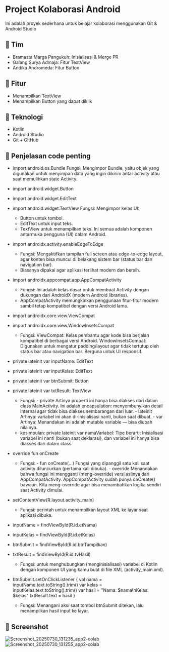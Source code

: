 # Project Kolaborasi Android

Ini adalah proyek sederhana untuk belajar kolaborasi menggunakan Git & Android Studio

## 👥 Tim
- Bramasta Marga Pangukuh: Inisialisasi & Merge PR
- Galang Surya Admaja: Fitur TextView
- Andika Andromeda: Fitur Button
  
## 📱 Fitur
- Menampilkan TextView
- Menampilkan Button yang dapat diklik

## 🔧 Teknologi
- Kotlin
- Android Studio
- Git + GitHub

## 📸 Penjelasan code penting
- import android.os.Bundle
  Fungsi: Mengimpor Bundle, yaitu objek yang digunakan untuk menyimpan data yang ingin dikirim antar activity atau saat memulihkan state Activity.
  
- import android.widget.Button
- import android.widget.EditText
- import android.widget.TextView
  Fungsi: Mengimpor kelas UI:
  - Button untuk tombol.
  - EditText untuk input teks.
  - TextView untuk menampilkan teks.
  Ini semua adalah komponen antarmuka pengguna (UI) dalam Android.

- import androidx.activity.enableEdgeToEdge
  - Fungsi: Mengaktifkan tampilan full screen atau edge-to-edge layout, agar konten bisa muncul di belakang sistem bar (status bar dan         navigation bar).
  - Biasanya dipakai agar aplikasi terlihat modern dan bersih.
  
- import androidx.appcompat.app.AppCompatActivity
  - Fungsi: Ini adalah kelas dasar untuk membuat Activity dengan dukungan dari AndroidX (modern Android libraries).
  - AppCompatActivity memungkinkan penggunaan fitur-fitur modern sambil tetap kompatibel dengan versi Android lama.
  
- import androidx.core.view.ViewCompat
- import androidx.core.view.WindowInsetsCompat
  - Fungsi: ViewCompat: Kelas pembantu agar kode bisa berjalan kompatibel di berbagai versi Android.
          WindowInsetsCompat: Digunakan untuk mengatur padding/layout agar tidak tertutup oleh status bar atau navigation bar. Berguna untuk UI responsif.

- private lateinit var inputName: EditText
- private lateinit var inputKelas: EditText
- private lateinit var btnSubmit: Button
- private lateinit var txtResult: TextView
  - Fungsi: - private
            Artinya properti ini hanya bisa diakses dari dalam class MainActivity.
            Ini adalah encapsulation: menyembunyikan detail internal agar tidak bisa diakses sembarangan dari luar.
          - lateinit
            Artinya: variabel ini akan di-inisialisasi nanti, bukan saat dibuat.
          - var
            Artinya: Menandakan ini adalah mutable variable — bisa diubah nilainya.
  - kesimpulan: private lateinit var namaVariabel: Tipe
              berarti:
              Inisialisasi variabel ini nanti (bukan saat deklarasi), dan variabel ini hanya bisa diakses dari dalam class

- override fun onCreate
  - Fungsi: - fun onCreate(...)
            Fungsi yang dipanggil satu kali saat activity diluncurkan (pertama kali dibuka).
          - override
            Menandakan bahwa fungsi ini mengganti (meng-override) versi aslinya dari AppCompatActivity.
            AppCompatActivity sudah punya onCreate() bawaan.
            Kita meng-override agar bisa menambahkan logika sendiri saat Activity dimulai.
  
- setContentView(R.layout.activity_main)
  - Fungsi: perintah untuk menampilkan layout XML ke layar saat aplikasi dibuka.
  
- inputName = findViewById(R.id.etNama)
- inputKelas = findViewById(R.id.etKelas)
- btnSubmit = findViewById(R.id.btnTampilkan)
- txtResult = findViewById(R.id.tvHasil)
  - Fungsi: untuk menghubungkan (menginisialisasi) variabel di Kotlin dengan komponen UI yang kamu buat di file XML (activity_main.xml).

- btnSubmit.setOnClickListener {
    val nama = inputName.text.toString().trim()
    var kelas = inputKelas.text.toString().trim()
    var hasil = "Nama: $nama\nKelas: $kelas"
    txtResult.text = hasil
  }
  - Fungsi: Menangani aksi saat tombol btnSubmit ditekan, lalu menampilkan hasil input ke layar.

## 📸 Screenshot
![Screenshot_20250730_131235_app2-colab](https://github.com/user-attachments/assets/9814ebfb-bcce-4f3c-8d84-4ba0703e99cd)
![Screenshot_20250730_131255_app2-colab](https://github.com/user-attachments/assets/f6471f99-fecf-47f5-a6d2-2248f650eb0d)

  
